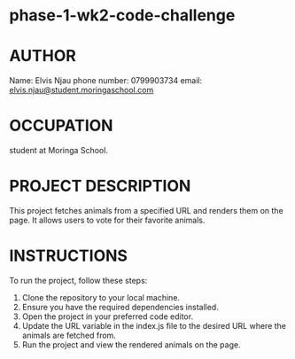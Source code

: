 # phase-1-wk2-code-challenge
# AUTHOR
Name: Elvis Njau
phone number: 0799903734
email: elvis.njau@student.moringaschool.com
# OCCUPATION
student at Moringa School.
# PROJECT DESCRIPTION
This project fetches animals from a specified URL and renders them on the page. It allows users to vote for their favorite animals.
# INSTRUCTIONS
To run the project, follow these steps:

1. Clone the repository to your local machine.
2. Ensure you have the required dependencies installed.
3. Open the project in your preferred code editor.
4. Update the URL variable in the index.js file to the desired URL where the animals are fetched from.
5. Run the project and view the rendered animals on the page.

